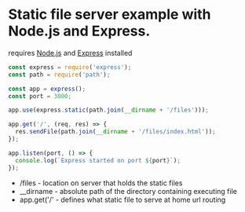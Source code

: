 # Static file server example with Node.js and Express.

requires [Node.js](https://nodejs.org/en/) and [Express](https://expressjs.com/) installed

```javascript
const express = require('express');
const path = require('path');

const app = express();
const port = 3000;

app.use(express.static(path.join(__dirname + '/files')));

app.get('/', (req, res) => {
  res.sendFile(path.join(__dirname + '/files/index.html'));
});

app.listen(port, () => {
  console.log(`Express started on port ${port}`);
});
```

- /files - location on server that holds the static files
- __dirname - absolute path of the directory containing executing file
- app.get('/' - defines what static file to serve at home url routing
